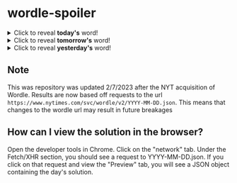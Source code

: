 # wordle-spoiler

<details>
  <summary>Click to reveal <b>today's</b> word!</summary>
  <br>
  <b> range </b>
</details>

<details>
  <summary>Click to reveal <b>tomorrow's</b> word!</summary>
  <br>
  <b> sulky </b>
</details>

<details>
  <summary>Click to reveal <b>yesterday's</b> word!</summary>
  <br>
  <b> plaza </b>
</details>

## Note
This was repository was updated 2/7/2023 after the NYT acquisition of Wordle. Results are now based off requests to the url `https://www.nytimes.com/svc/wordle/v2/YYYY-MM-DD.json`. This means that changes to the wordle url may result in future breakages

## How can I view the solution in the browser?
Open the developer tools in Chrome. Click on the "network" tab. Under the Fetch/XHR section, you should see a request to YYYY-MM-DD.json. If you click on that request and view the "Preview" tab, you will see a JSON object containing the day's solution.